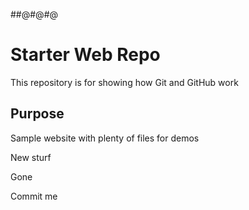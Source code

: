 ##@#@#@

# Starter Web Repo

This repository is for showing how Git and GitHub work

## Purpose

Sample website with plenty of files for demos

New sturf

Gone

Commit me